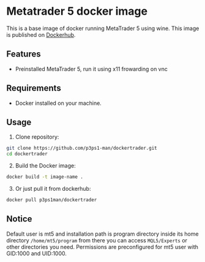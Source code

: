 # Metatrader 5 docker image

This is a base image of docker running MetaTrader 5 using wine. This image is published on [Dockerhub](https://hub.docker.com/repository/docker/p3ps1man/dockertrader).

## Features

- Preinstalled MetaTrader 5, run it using x11 frowarding on vnc

## Requirements

- Docker installed on your machine.

## Usage

1. Clone repository:
```bash
git clone https://github.com/p3ps1-man/dockertrader.git
cd dockertrader
```

2. Build the Docker image:
```bash
docker build -t image-name .
```

3. Or just pull it from dockerhub:
```bash
docker pull p3ps1man/dockertrader
```

## Notice

Default user is mt5 and installation path is program directory inside its home directory ```/home/mt5/program``` from there you can access ```MQL5/Experts``` or other directories you need. Permissions are preconfigured for mt5 user with GID:1000 and UID:1000.


